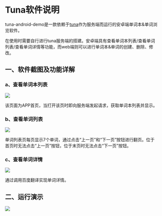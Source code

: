 # Tuna软件说明

tuna-android-demo是一款依赖于[tuna](https://github.com/xkfx/tuna)作为服务端而运行的安卓端单词本&单词浏览软件。

在使用时需要自行进行tuna服务端的搭建。安卓端具有查看单词本列表/查看单词列表/查看单词详情等功能，而web端则可以进行单词本&单词的创建、删除、修改。

## 一、软件截图及功能详解

### a、查看单词本列表

<img src="docs/1.png" />

该页面为APP首页，当打开该页时即向服务端发起请求，获取单词本列表并显示。

### b、查看单词列表

<img src="docs/2.png" />

单词列表页每页显示7个单词，通过点击“上一页”和“下一页”按钮进行翻页。位于首页时无法点击“上一页”按钮，位于末页时无法点击“下一页”按钮。

### c、查看单词详情

<img src="docs/3.png" />

通过调用百度翻译实现单词详情。

## 二、运行演示

<img src="docs/4.gif" />






















